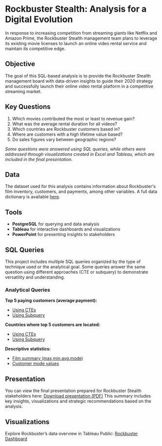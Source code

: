 # Rockbuster Stealth: Analysis for a Digital Evolution
In response to increasing competition from streaming giants like Netflix and Amazon Prime, the Rockbuster Stealth management team plans to leverage its existing movie licenses to launch an online video rental service and maintain its competitive edge.

## Objective
The goal of this SQL-based analysis is to provide the Rockbuster Stealth management board with data-driven insights to guide their 2020 strategy and successfully launch their online video rental platform in a competitive streaming market. 

## Key Questions
1. Which movies contributed the most or least to revenue gain?
2. What was the average rental duration for all videos?
3. Which countries are Rockbuster customers based in?
4. Where are customers with a high lifetime value based?
5. Do sales figures vary between geographic regions?

_Some questions were answered using SQL queries, while others were addressed through visualizations created in Excel and Tableau, which are included in the final presentation._

## Data 
The dataset used for this analysis contains information about Rockbuster's film inventory, customers, and payments, among other variables.
A full data dictionary is available [here](docs/rockbuster-data-dictionary.pdf).

## Tools
- **PostgreSQL** for querying and data analysis
- **Tableau** for interactive dashboards and visualizations
- **PowerPoint** for presenting insights to stakeholders 

## SQL Queries 
This project includes multiple SQL queries organized by the type of technique used or the analytical goal. Some queries answer the same question using different approaches (CTE or subquery) to demonstrate versatility and understanding. 

### Analytical Queries 
**Top 5 paying customers (average payment):**
- [Using CTEs](sql/cte_avg_payment_top5_customers.sql)
- [Using Subquery](sql/subquery_avg_payment_top5_customers.sql)

**Countries where top 5 customers are located:**
- [Using CTEs](sql/cte_countries_top5_customers.sql)
- [Using Subquery](sql/subquery_countires_top5_customers.sql)

**Descriptive statistics:**
- [Film summary (max,min,avg,mode)](sql/summary_statistics_film_table.sql)
- [Customer mode values](sql/mode_summary_customer_table.sql)

## Presentation
You can view the final presentation prepared for Rockbuster Stealth stakeholders here:
[Download presentation (PDF)](docs/rockbuster-presentation.pdf)
This summary includes key insights, visualizations and strategic recommendations based on the analysis.

## Visualizations
Explore Rockbuster’s data overview in Tableau Public: [Rockbuster Dashboard](https://public.tableau.com/views/Rockbuster_17418751054630/ROCKBUSTERDATAOVERVIEW?:language=en-US&:sid=&:redirect=auth&:display_count=n&:origin=viz_share_link)
